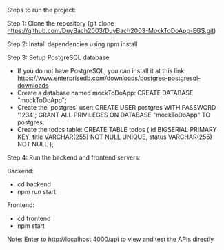 Steps to run the project: 

Step 1: Clone the repository (git clone https://github.com/DuyBach2003/DuyBach2003-MockToDoApp-EGS.git) 

Step 2: Install dependencies using npm install 

Step 3: Setup PostgreSQL database
- If you do not have PostgreSQL, you can install it at this link: https://www.enterprisedb.com/downloads/postgres-postgresql-downloads
- Create a database named mockToDoApp: CREATE DATABASE "mockToDoApp";
- Create the 'postgres' user:
CREATE USER postgres WITH PASSWORD '1234';
GRANT ALL PRIVILEGES ON DATABASE "mockToDoApp" TO postgres;
- Create the todos table:
CREATE TABLE todos (
    id BIGSERIAL PRIMARY KEY,
    title VARCHAR(255) NOT NULL UNIQUE,
    status VARCHAR(255) NOT NULL
);

Step 4: Run the backend and frontend servers:

Backend:
- cd backend
- npm run start

Frontend:
- cd frontend
- npm start

Note: Enter to http://localhost:4000/api to view and test the APIs directly
